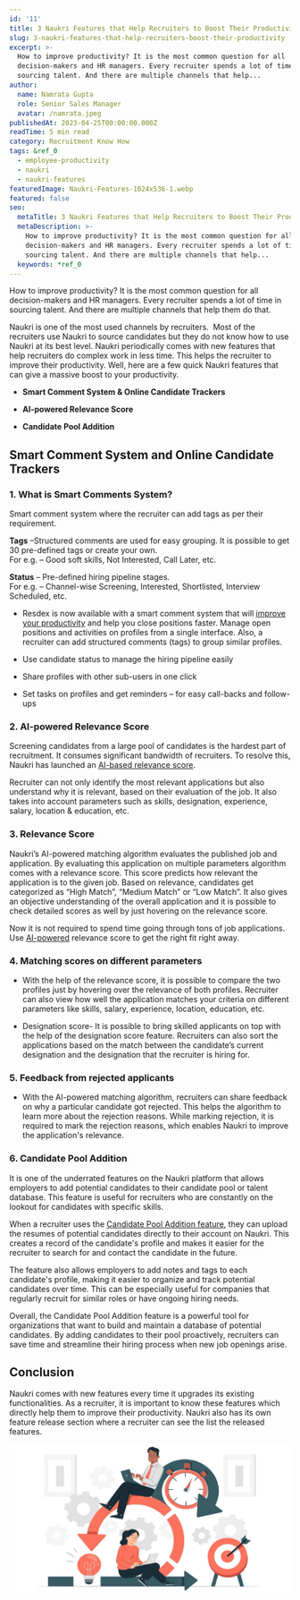 ```yaml
---
id: '11'
title: 3 Naukri Features that Help Recruiters to Boost Their Productivity
slug: 3-naukri-features-that-help-recruiters-boost-their-productivity
excerpt: >-
  How to improve productivity? It is the most common question for all
  decision-makers and HR managers. Every recruiter spends a lot of time in
  sourcing talent. And there are multiple channels that help...
author:
  name: Namrata Gupta
  role: Senior Sales Manager
  avatar: /namrata.jpeg
publishedAt: 2023-04-25T00:00:00.000Z
readTime: 5 min read
category: Recruitment Know How
tags: &ref_0
  - employee-productivity
  - naukri
  - naukri-features
featuredImage: Naukri-Features-1024x536-1.webp
featured: false
seo:
  metaTitle: 3 Naukri Features that Help Recruiters to Boost Their Productivity
  metaDescription: >-
    How to improve productivity? It is the most common question for all
    decision-makers and HR managers. Every recruiter spends a lot of time in
    sourcing talent. And there are multiple channels that help...
  keywords: *ref_0
---
```


How to improve productivity? It is the most common question for all decision-makers and HR managers. Every recruiter spends a lot of time in sourcing talent. And there are multiple channels that help them do that. 

Naukri is one of the most used channels by recruiters.  Most of the recruiters use Naukri to source candidates but they do not know how to use Naukri at its best level. Naukri periodically comes with new features that help recruiters do complex work in less time. This helps the recruiter to improve their productivity. Well, here are a few quick Naukri features that can give a massive boost to your productivity. 

- **Smart Comment System & Online Candidate Trackers**

- **AI-powered Relevance Score**

- **Candidate Pool Addition**

## **Smart Comment System and Online Candidate Trackers**

### 1\. **What is Smart Comments System?**

Smart comment system where the recruiter can add tags as per their requirement.

**Tags** –Structured comments are used for easy grouping. It is possible to get 30 pre-defined tags or create your own.  
For e.g. – Good soft skills, Not Interested, Call Later, etc.

**Status** – Pre-defined hiring pipeline stages.  
For e.g. – Channel-wise Screening, Interested, Shortlisted, Interview Scheduled, etc.

- Resdex is now available with a smart comment system that will [improve your productivity](https://www.thetalentpool.ai/blogs/importance-employee-development-modern-workplace/) and help you close positions faster. Manage open positions and activities on profiles from a single interface. Also, a recruiter can add structured comments (tags) to group similar profiles.

- Use candidate status to manage the hiring pipeline easily

- Share profiles with other sub-users in one click

- Set tasks on profiles and get reminders – for easy call-backs and follow-ups

### 2\. **AI-powered Relevance Score**

Screening candidates from a large pool of candidates is the hardest part of recruitment. It consumes significant bandwidth of recruiters. To resolve this, Naukri has launched an [AI-based relevance score](https://www.thetalentpool.ai/recruitment-management-software-benefits/).

Recruiter can not only identify the most relevant applications but also understand why it is relevant, based on their evaluation of the job. It also takes into account parameters such as skills, designation, experience, salary, location & education, etc.

### 3\. **Relevance Score**

Naukri’s AI-powered matching algorithm evaluates the published job and application. By evaluating this application on multiple parameters algorithm comes with a relevance score. This score predicts how relevant the application is to the given job. Based on relevance, candidates get categorized as “High Match”, “Medium Match” or “Low Match”. It also gives an objective understanding of the overall application and it is possible to check detailed scores as well by just hovering on the relevance score.

Now it is not required to spend time going through tons of job applications. Use [AI-powered](https://www.thetalentpool.ai/best-ai-recruitment-software/) relevance score to get the right fit right away.

### 4\. **Matching scores on different parameters**

- With the help of the relevance score, it is possible to compare the two profiles just by hovering over the relevance of both profiles. Recruiter can also view how well the application matches your criteria on different parameters like skills, salary, experience, location, education, etc.

- Designation score- It is possible to bring skilled applicants on top with the help of the designation score feature. Recruiters can also sort the applications based on the match between the candidate’s current designation and the designation that the recruiter is hiring for.

### 5\. **Feedback from rejected applicants**

- With the AI-powered matching algorithm, recruiters can share feedback on why a particular candidate got rejected. This helps the algorithm to learn more about the rejection reasons. While marking rejection, it is required to mark the rejection reasons, which enables Naukri to improve the application's relevance.

### 6\. **Candidate Pool Addition**

It is one of the underrated features on the Naukri platform that allows employers to add potential candidates to their candidate pool or talent database. This feature is useful for recruiters who are constantly on the lookout for candidates with specific skills.

When a recruiter uses the [Candidate Pool Addition feature](https://www.thetalentpool.ai/), they can upload the resumes of potential candidates directly to their account on Naukri. This creates a record of the candidate's profile and makes it easier for the recruiter to search for and contact the candidate in the future.

The feature also allows employers to add notes and tags to each candidate's profile, making it easier to organize and track potential candidates over time. This can be especially useful for companies that regularly recruit for similar roles or have ongoing hiring needs.

Overall, the Candidate Pool Addition feature is a powerful tool for organizations that want to build and maintain a database of potential candidates. By adding candidates to their pool proactively, recruiters can save time and streamline their hiring process when new job openings arise.

## **Conclusion**

Naukri comes with new features every time it upgrades its existing functionalities. As a recruiter, it is important to know these features which directly help them to improve their productivity. Naukri also has its own feature release section where a recruiter can see the list the released features. 

![Naukri-Features-1024x536](images/Naukri-Features-1024x536-1.webp)
